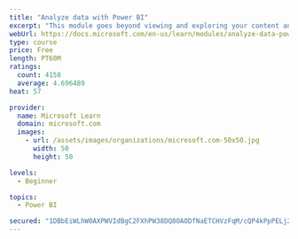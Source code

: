 ```yaml
---
title: "Analyze data with Power BI"
excerpt: "This module goes beyond viewing and exploring your content and explains how to interact with it by working with reports and dashboards to uncover and share new business insights."
webUrl: https://docs.microsoft.com/en-us/learn/modules/analyze-data-power-bi/
type: course
price: Free
length: PT60M
ratings:
  count: 4158
  average: 4.696489
heat: 57

provider:
  name: Microsoft Learn
  domain: microsoft.com
  images:
    - url: /assets/images/organizations/microsoft.com-50x50.jpg
      width: 50
      height: 50

levels:
  - Beginner

topics:
  - Power BI

secured: "1DBbEiWLhW0AXPWVIdBgC2FXhPW38DQ8OAODfNaETCHVzFqM/cQP4kPpPELj2gSLRXDP/0twKB5acwnSGaLfFjkJYgMiD9uNOLhtNHsTYDJ0/eJPsyfg0ueRtUKqw+uV12SqLZdMVWLnyzLr7la4D9LaiBAOh9bhdy8RqrxX3lFu8G2VuJJaNuFsS4yJatFqHjn0fNo3++kHCtoZxC9kWf1Stu+gs7/qrkHxfF7d+hbUT+3Zbxbao2MQ5fzU+f/pGl+wKcMkirLDpZvKJzT725E1RYAzpNOfVEigTE+KMuF9AofBjiGoQeWHBrVgcSpkVSBEJSrzWOBuXmWTJxgWDTF7WDBqOXR0nMiP0kcWMS4BPu18dsWrVN/dVeoaO/lCYBu2GeDUpTfdHv+En36H3w==;3hdUfnaTDc1dl3our3SSpA=="
---
```


